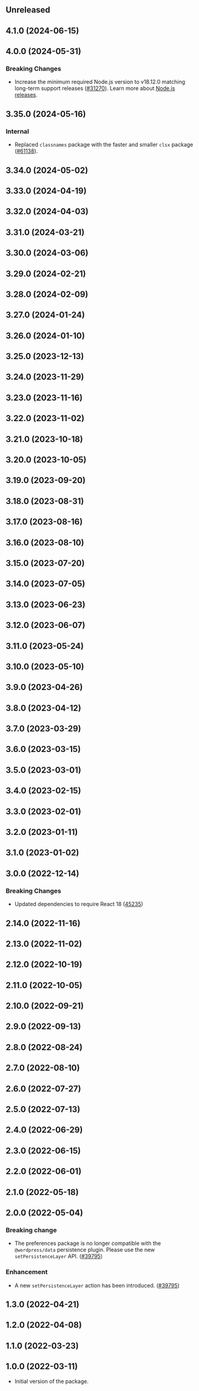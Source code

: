 <!-- Learn how to maintain this file at https://github.com/WordPress/gutenberg/tree/HEAD/packages#maintaining-changelogs. -->

## Unreleased

## 4.1.0 (2024-06-15)

## 4.0.0 (2024-05-31)

### Breaking Changes

-   Increase the minimum required Node.js version to v18.12.0 matching long-term support releases ([#31270](https://github.com/WordPress/gutenberg/pull/61930)). Learn more about [Node.js releases](https://nodejs.org/en/about/previous-releases).

## 3.35.0 (2024-05-16)

### Internal

-   Replaced `classnames` package with the faster and smaller `clsx` package ([#61138](https://github.com/WordPress/gutenberg/pull/61138)).

## 3.34.0 (2024-05-02)

## 3.33.0 (2024-04-19)

## 3.32.0 (2024-04-03)

## 3.31.0 (2024-03-21)

## 3.30.0 (2024-03-06)

## 3.29.0 (2024-02-21)

## 3.28.0 (2024-02-09)

## 3.27.0 (2024-01-24)

## 3.26.0 (2024-01-10)

## 3.25.0 (2023-12-13)

## 3.24.0 (2023-11-29)

## 3.23.0 (2023-11-16)

## 3.22.0 (2023-11-02)

## 3.21.0 (2023-10-18)

## 3.20.0 (2023-10-05)

## 3.19.0 (2023-09-20)

## 3.18.0 (2023-08-31)

## 3.17.0 (2023-08-16)

## 3.16.0 (2023-08-10)

## 3.15.0 (2023-07-20)

## 3.14.0 (2023-07-05)

## 3.13.0 (2023-06-23)

## 3.12.0 (2023-06-07)

## 3.11.0 (2023-05-24)

## 3.10.0 (2023-05-10)

## 3.9.0 (2023-04-26)

## 3.8.0 (2023-04-12)

## 3.7.0 (2023-03-29)

## 3.6.0 (2023-03-15)

## 3.5.0 (2023-03-01)

## 3.4.0 (2023-02-15)

## 3.3.0 (2023-02-01)

## 3.2.0 (2023-01-11)

## 3.1.0 (2023-01-02)

## 3.0.0 (2022-12-14)

### Breaking Changes

-   Updated dependencies to require React 18 ([45235](https://github.com/WordPress/gutenberg/pull/45235))

## 2.14.0 (2022-11-16)

## 2.13.0 (2022-11-02)

## 2.12.0 (2022-10-19)

## 2.11.0 (2022-10-05)

## 2.10.0 (2022-09-21)

## 2.9.0 (2022-09-13)

## 2.8.0 (2022-08-24)

## 2.7.0 (2022-08-10)

## 2.6.0 (2022-07-27)

## 2.5.0 (2022-07-13)

## 2.4.0 (2022-06-29)

## 2.3.0 (2022-06-15)

## 2.2.0 (2022-06-01)

## 2.1.0 (2022-05-18)

## 2.0.0 (2022-05-04)

### Breaking change

-   The preferences package is no longer compatible with the `@wordpress/data` persistence plugin. Please use the new `setPersistenceLayer` API. ([#39795](https://github.com/WordPress/gutenberg/pull/39795))

### Enhancement

-   A new `setPersistenceLayer` action has been introduced. ([#39795](https://github.com/WordPress/gutenberg/pull/39795))

## 1.3.0 (2022-04-21)

## 1.2.0 (2022-04-08)

## 1.1.0 (2022-03-23)

## 1.0.0 (2022-03-11)

-   Initial version of the package.
